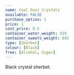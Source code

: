 ```yaml
---
name: Coal Dust Crystals
available: FALSE
purchase_option: 1
price: 1
cost_price: 0.5
container_water_weight: 919
container_sweets_weight: 845
type: [Sherbet]
colour: [Black]
free: [Alcohol, Sugar]
---
```

Black crystal sherbet.
